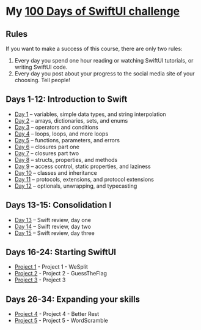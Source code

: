 # My [**100 Days of SwiftUI challenge**](https://www.hackingwithswift.com/100/swiftui)

## Rules

If you want to make a success of this course, there are only two rules:

1. Every day you spend one hour reading or watching SwiftUI tutorials, or writing SwiftUI code.
2. Every day you post about your progress to the social media site of your choosing. Tell people!

## Days 1-12: Introduction to Swift

- [Day 1](https://github.com/nicolauatala/100-Days-of-SwiftUI/blob/master/introduction-to-swift/Day-1.playground/Contents.swift) – variables, simple data types, and string interpolation
- [Day 2](https://github.com/nicolauatala/100-Days-of-SwiftUI/blob/master/introduction-to-swift/Day-2.playground/Contents.swift) – arrays, dictionaries, sets, and enums
- [Day 3](https://github.com/nicolauatala/100-Days-of-SwiftUI/blob/master/introduction-to-swift/Day-3.playground/Contents.swift) – operators and conditions
- [Day 4](https://github.com/nicolauatala/100-Days-of-SwiftUI/blob/master/introduction-to-swift/Day-4.playground/Contents.swift) – loops, loops, and more loops
- [Day 5](https://github.com/nicolauatala/100-Days-of-SwiftUI/blob/master/introduction-to-swift/Day-5.playground/Contents.swift) – functions, parameters, and errors
- [Day 6](https://github.com/nicolauatala/100-Days-of-SwiftUI/blob/master/introduction-to-swift/Day-6.playground/Contents.swift) – closures part one
- [Day 7](https://github.com/nicolauatala/100-Days-of-SwiftUI/blob/master/introduction-to-swift/Day-7.playground/Contents.swift) – closures part two
- [Day 8](https://github.com/nicolauatala/100-Days-of-SwiftUI/blob/master/introduction-to-swift/Day-8.playground/Contents.swift) – structs, properties, and methods
- [Day 9](https://github.com/nicolauatala/100-Days-of-SwiftUI/blob/master/introduction-to-swift/Day-9.playground/Contents.swift) – access control, static properties, and laziness
- [Day 10](https://github.com/nicolauatala/100-Days-of-SwiftUI/blob/master/introduction-to-swift/Day-10.playground/Contents.swift) – classes and inheritance
- [Day 11](https://github.com/nicolauatala/100-Days-of-SwiftUI/blob/master/introduction-to-swift/Day-11.playground/Contents.swift) – protocols, extensions, and protocol extensions
- [Day 12](https://github.com/nicolauatala/100-Days-of-SwiftUI/blob/master/introduction-to-swift/Day-12.playground/Contents.swift) – optionals, unwrapping, and typecasting

## Days 13-15: Consolidation I

- [Day 13](https://github.com/nicolauatala/100-Days-of-SwiftUI/blob/master/introduction-to-swift/Day-13.playground/Contents.swift) – Swift review, day one
- [Day 14](https://github.com/nicolauatala/100-Days-of-SwiftUI/blob/master/introduction-to-swift/Day-14.playground/Contents.swift) – Swift review, day two
- [Day 15](https://github.com/nicolauatala/100-Days-of-SwiftUI/blob/master/introduction-to-swift/Day-15.playground/Contents.swift) – Swift review, day three

## Days 16-24: Starting SwiftUI

- [Project 1](https://github.com/nicolauatala/100-Days-of-SwiftUI/tree/master/starting-swiftUI/WeSplit) - Project 1 - WeSplit
- [Project 2](https://github.com/nicolauatala/100-Days-of-SwiftUI/tree/master/starting-swiftUI/GuessTheFlag) - Project 2 - GuessTheFlag
- [Project 3](https://github.com/nicolauatala/100-Days-of-SwiftUI/tree/master/starting-swiftUI/project-3) - Project 3

## Days 26-34: Expanding your skills

- [Project 4](https://github.com/nicolauatala/100-Days-of-SwiftUI/tree/master/expanding-your-skills/BetterRest) - Project 4 - Better Rest
- [Project 5](https://github.com/nicolauatala/100-Days-of-SwiftUI/tree/master/expanding-your-skills/WordScramble) - Project 5 - WordScramble
